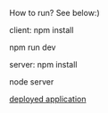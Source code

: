 How to run? See below:)

client:
  npm install
  
  npm run dev


server:
  npm install
  
  node server

[deployed application](https://elif-tech-test-task-qhby.vercel.app)
